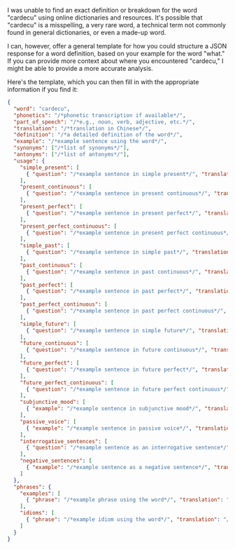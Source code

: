 I was unable to find an exact definition or breakdown for the word "cardecu" using online dictionaries and resources. It's possible that "cardecu" is a misspelling, a very rare word, a technical term not commonly found in general dictionaries, or even a made-up word.

I can, however, offer a general template for how you could structure a JSON response for a word definition, based on your example for the word "what." If you can provide more context about where you encountered "cardecu," I might be able to provide a more accurate analysis.

Here's the template, which you can then fill in with the appropriate information if you find it:

```json
{
  "word": "cardecu",
  "phonetics": "/*phonetic transcription if available*/",
  "part_of_speech": "/*e.g., noun, verb, adjective, etc.*/",
  "translation": "/*translation in Chinese*/",
  "definition": "/*a detailed definition of the word*/",
  "example": "/*example sentence using the word*/",
  "synonyms": ["/*list of synonyms*/"],
  "antonyms": ["/*list of antonyms*/"],
  "usage": {
    "simple_present": [
      { "question": "/*example sentence in simple present*/", "translation": "/*translation of the example*/" }
    ],
    "present_continuous": [
      { "question": "/*example sentence in present continuous*/", "translation": "/*translation of the example*/" }
    ],
    "present_perfect": [
      { "question": "/*example sentence in present perfect*/", "translation": "/*translation of the example*/" }
    ],
    "present_perfect_continuous": [
      { "question": "/*example sentence in present perfect continuous*/", "translation": "/*translation of the example*/" }
    ],
    "simple_past": [
      { "question": "/*example sentence in simple past*/", "translation": "/*translation of the example*/" }
    ],
    "past_continuous": [
      { "question": "/*example sentence in past continuous*/", "translation": "/*translation of the example*/" }
    ],
    "past_perfect": [
      { "question": "/*example sentence in past perfect*/", "translation": "/*translation of the example*/" }
    ],
    "past_perfect_continuous": [
      { "question": "/*example sentence in past perfect continuous*/", "translation": "/*translation of the example*/" }
    ],
    "simple_future": [
      { "question": "/*example sentence in simple future*/", "translation": "/*translation of the example*/" }
    ],
    "future_continuous": [
      { "question": "/*example sentence in future continuous*/", "translation": "/*translation of the example*/" }
    ],
    "future_perfect": [
      { "question": "/*example sentence in future perfect*/", "translation": "/*translation of the example*/" }
    ],
    "future_perfect_continuous": [
      { "question": "/*example sentence in future perfect continuous*/", "translation": "/*translation of the example*/" }
    ],
    "subjunctive_mood": [
      { "example": "/*example sentence in subjunctive mood*/", "translation": "/*translation of the example*/" }
    ],
    "passive_voice": [
      { "example": "/*example sentence in passive voice*/", "translation": "/*translation of the example*/" }
    ],
    "interrogative_sentences": [
      { "question": "/*example sentence as an interrogative sentence*/", "translation": "/*translation of the example*/" }
    ],
    "negative_sentences": [
      { "example": "/*example sentence as a negative sentence*/", "translation": "/*translation of the example*/" }
    ]
  },
  "phrases": {
    "examples": [
      { "phrase": "/*example phrase using the word*/", "translation": "/*translation of the phrase*/" }
    ],
    "idioms": [
      { "phrase": "/*example idiom using the word*/", "translation": "/*translation of the idiom*/" }
    ]
  }
}
```
 